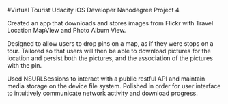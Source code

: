 #Virtual Tourist
Udacity iOS Developer Nanodegree Project 4

Created an app that downloads and stores images from Flickr with Travel Location MapView and Photo Album View.

Designed to allow users to drop pins on a map, as if they were stops on a tour. Tailored so that users will then be able to download pictures for the location and persist both the pictures, and the association of the pictures with the pin.

Used NSURLSessions to interact with a public restful API and maintain media storage on the device file system. Polished in order for user interface to intuitively communicate network activity and download progress.
